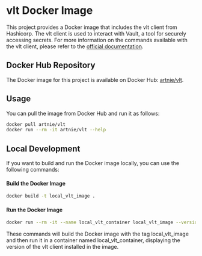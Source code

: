 # vlt Docker Image

This project provides a Docker image that includes the vlt client from Hashicorp. The vlt client is used to interact with Vault, a tool for securely accessing secrets. For more information on the commands available with the vlt client, please refer to the [official documentation](https://developer.hashicorp.com/hcp/docs/vault-secrets/commands).

## Docker Hub Repository

The Docker image for this project is available on Docker Hub: [artnie/vlt](https://hub.docker.com/r/artnie/vlt).

## Usage

You can pull the image from Docker Hub and run it as follows:

```sh
docker pull artnie/vlt
docker run --rm -it artnie/vlt --help
```

## Local Development

If you want to build and run the Docker image locally, you can use the following commands:

#### Build the Docker Image

```sh
docker build -t local_vlt_image .
```

#### Run the Docker Image

```sh
docker run --rm -it --name local_vlt_container local_vlt_image --version
```

These commands will build the Docker image with the tag local_vlt_image and then run it in a container named local_vlt_container, displaying the version of the vlt client installed in the image.